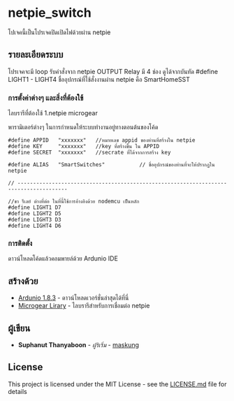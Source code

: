 # netpie_switch

โปเจคนี้เป็นโปรเจคปิดเปิดไฟด้วยผ่าน netpie 

## รายละเอียดระบบ

โปรเจคจะมี loop รับคำสั่งจาก netpie
OUTPUT Relay มี 4 ช่อง ดูได้จากบันทัด #define LIGHT1 - LIGHT4
ชื่ออุปกรณ์ที่ใช้สั่งงานผ่าน netpie คือ SmartHomeSST 

### การตั้งค่าต่างๆ และสิ่งที่ต้องใข้

ไลบรารีที่ต้องใช้
1.netpie microgear

พารามิเตอร์ต่างๆ ในการกำหนดให้ระบบทำงานอยู่ทางตอนต้นของโค้ด

```
#define APPID   "xxxxxxx"   //หมายเลข appid ของท่านที่สร้างใน netpie
#define KEY     "xxxxxxx"   //key ที่สร้างขึ้น ใน APPID
#define SECRET  "xxxxxxx"   //secrate ที่ได้จากการสร้าง key

#define ALIAS   "SmartSwitches"           // ชื่ออุปกรณ์ของท่านที่จะให้ปรากฏใน netpie

// --------------------------------------------------------------------------------------

//ขา รีเลย์ ต่างที่ต่อ ในที่นี้ใช้การอ้างอิงด้วย nodemcu เป็นหลัก
#define LIGHT1 D7 
#define LIGHT2 D5
#define LIGHT3 D3
#define LIGHT4 D6
```
### การติดตั้ง

ดาวน์โหลดโค้ดแล้วคอมพายล์ด้วย Ardunio IDE

## สร้างด้วย

* [Ardunio 1.8.3](https://www.arduino.cc/en/main/software) - ดาวน์โหลดเวอร์ชั่นล่าสุดได้ที่นี่
* [Microgear Lirary](https://github.com/netpieio/microgear-esp8266-arduino) - ไลบรารีสำหรับการเชื่อมต่อ netpie 

## ผู้เขียน

* **Suphanut Thanyaboon** - *ผู้ริเริ่ม* - [maskung](https://github.com/maskung)

## License

This project is licensed under the MIT License - see the [LICENSE.md](LICENSE.md) file for details
